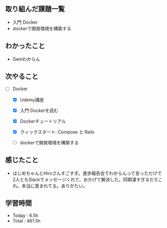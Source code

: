 ## 取り組んだ課題一覧

- 入門 Docker
- dockerで開発環境を構築する

## わかったこと
- Gemわからん

## 次やること

- [ ] Docker
    - [x] Udemy講座
    - [x] 入門 Dockerを読む
    - [x] Dockerチュートリアル
    - [x] クィックスタート: Compose と Rails
    - [ ] dockerで開発環境を構築する



## 感じたこと
- はじめちゃんとHiroさんすごすぎ。進歩報告会でわからんって言っただけで2人ともSlackでメッセージくれて、おかげて解決した。同期凄すぎるだろこれ。本当に恵まれてる。ありがたい。

## 学習時間

- Today : 6.5h
- Total : 461.5h